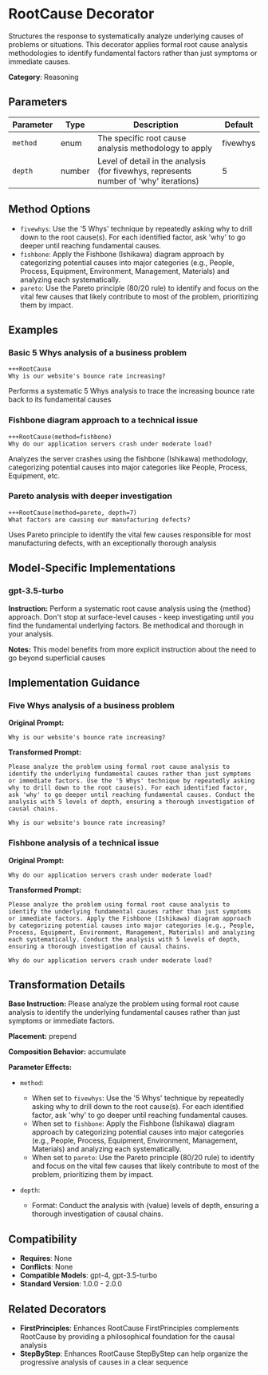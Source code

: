 # RootCause Decorator

Structures the response to systematically analyze underlying causes of problems or situations. This decorator applies formal root cause analysis methodologies to identify fundamental factors rather than just symptoms or immediate causes.

**Category**: Reasoning

## Parameters

| Parameter | Type | Description | Default |
|-----------|------|-------------|--------|
| `method` | enum | The specific root cause analysis methodology to apply | fivewhys |
| `depth` | number | Level of detail in the analysis (for fivewhys, represents number of 'why' iterations) | 5 |

## Method Options

- `fivewhys`: Use the '5 Whys' technique by repeatedly asking why to drill down to the root cause(s). For each identified factor, ask 'why' to go deeper until reaching fundamental causes.
- `fishbone`: Apply the Fishbone (Ishikawa) diagram approach by categorizing potential causes into major categories (e.g., People, Process, Equipment, Environment, Management, Materials) and analyzing each systematically.
- `pareto`: Use the Pareto principle (80/20 rule) to identify and focus on the vital few causes that likely contribute to most of the problem, prioritizing them by impact.

## Examples

### Basic 5 Whys analysis of a business problem

```
+++RootCause
Why is our website's bounce rate increasing?
```

Performs a systematic 5 Whys analysis to trace the increasing bounce rate back to its fundamental causes

### Fishbone diagram approach to a technical issue

```
+++RootCause(method=fishbone)
Why do our application servers crash under moderate load?
```

Analyzes the server crashes using the fishbone (Ishikawa) methodology, categorizing potential causes into major categories like People, Process, Equipment, etc.

### Pareto analysis with deeper investigation

```
+++RootCause(method=pareto, depth=7)
What factors are causing our manufacturing defects?
```

Uses Pareto principle to identify the vital few causes responsible for most manufacturing defects, with an exceptionally thorough analysis

## Model-Specific Implementations

### gpt-3.5-turbo

**Instruction:** Perform a systematic root cause analysis using the {method} approach. Don't stop at surface-level causes - keep investigating until you find the fundamental underlying factors. Be methodical and thorough in your analysis.

**Notes:** This model benefits from more explicit instruction about the need to go beyond superficial causes


## Implementation Guidance

### Five Whys analysis of a business problem

**Original Prompt:**
```
Why is our website's bounce rate increasing?
```

**Transformed Prompt:**
```
Please analyze the problem using formal root cause analysis to identify the underlying fundamental causes rather than just symptoms or immediate factors. Use the '5 Whys' technique by repeatedly asking why to drill down to the root cause(s). For each identified factor, ask 'why' to go deeper until reaching fundamental causes. Conduct the analysis with 5 levels of depth, ensuring a thorough investigation of causal chains.

Why is our website's bounce rate increasing?
```

### Fishbone analysis of a technical issue

**Original Prompt:**
```
Why do our application servers crash under moderate load?
```

**Transformed Prompt:**
```
Please analyze the problem using formal root cause analysis to identify the underlying fundamental causes rather than just symptoms or immediate factors. Apply the Fishbone (Ishikawa) diagram approach by categorizing potential causes into major categories (e.g., People, Process, Equipment, Environment, Management, Materials) and analyzing each systematically. Conduct the analysis with 5 levels of depth, ensuring a thorough investigation of causal chains.

Why do our application servers crash under moderate load?
```

## Transformation Details

**Base Instruction:** Please analyze the problem using formal root cause analysis to identify the underlying fundamental causes rather than just symptoms or immediate factors.

**Placement:** prepend

**Composition Behavior:** accumulate

**Parameter Effects:**

- `method`:
  - When set to `fivewhys`: Use the '5 Whys' technique by repeatedly asking why to drill down to the root cause(s). For each identified factor, ask 'why' to go deeper until reaching fundamental causes.
  - When set to `fishbone`: Apply the Fishbone (Ishikawa) diagram approach by categorizing potential causes into major categories (e.g., People, Process, Equipment, Environment, Management, Materials) and analyzing each systematically.
  - When set to `pareto`: Use the Pareto principle (80/20 rule) to identify and focus on the vital few causes that likely contribute to most of the problem, prioritizing them by impact.

- `depth`:
  - Format: Conduct the analysis with {value} levels of depth, ensuring a thorough investigation of causal chains.

## Compatibility

- **Requires**: None
- **Conflicts**: None
- **Compatible Models**: gpt-4, gpt-3.5-turbo
- **Standard Version**: 1.0.0 - 2.0.0

## Related Decorators

- **FirstPrinciples**: Enhances RootCause FirstPrinciples complements RootCause by providing a philosophical foundation for the causal analysis
- **StepByStep**: Enhances RootCause StepByStep can help organize the progressive analysis of causes in a clear sequence
